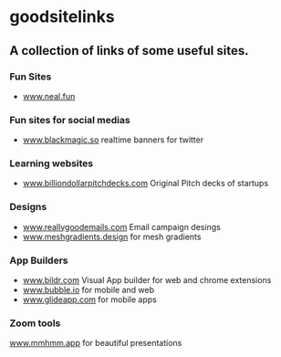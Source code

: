 # goodsitelinks
## A collection of links of some useful sites.

### Fun Sites
- www.neal.fun

### Fun sites for social medias
- www.blackmagic.so realtime banners for twitter

### Learning websites
- www.billiondollarpitchdecks.com Original Pitch decks of startups

### Designs
- www.reallygoodemails.com Email campaign desings
- www.meshgradients.design for mesh gradients

### App Builders
- www.bildr.com Visual App builder for web and chrome extensions
- www.bubble.io for mobile and web
- www.glideapp.com for mobile apps

### Zoom tools
www.mmhmm.app for beautiful presentations 

